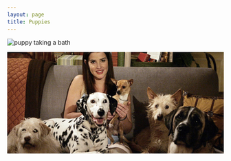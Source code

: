 ```yaml
---
layout: page
title: Puppies
---
```


![puppy taking a bath](assets/Screenshot_20220618.jpeg)

![Robin's dogs](assets/Robinsdogs.png)

